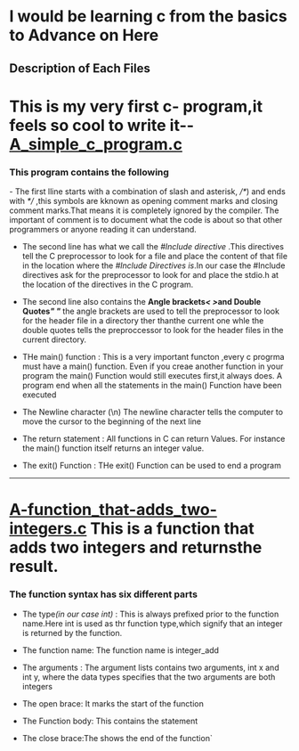 # I would be learning c from the basics to Advance on  Here

## Description of Each Files

# This is my very first c- program,it feels so cool to write it--[A_simple_c_program.c](./A_simple_c_program.c)
<h3>This program contains the following</h3>
- The first lline starts with a combination of slash and asterisk, <i>/*</i>) and ends with <i>*/</i> ,this symbols are kknown as opening comment marks and closing comment marks.That means it is completely ignored by the compiler. The important of comment is to document what the code is about so that other programmers or anyone reading it can understand.

- The second line has what we call the <i>#Include directive</i> .This directives tell the C preprocessor to look for a file and place the content of that file in the location where the <i>#Include Directives is</i>.In our case the #Include directives ask for the preprocessor to look for and place the stdio.h at the location of the directives in the C program.

- The second line also contains the <b>Angle brackets<i>< ></i>and Double Quotes<i>" "</i></b> the angle brackets are used to tell the preprocessor to look for the header file in a directory ther thanthe current one whle the double quotes tells the preproccessor to look for the header files in the current directory.

- THe main() function : This is a very important functon ,every c progrma must have a main() function. Even if you creae another function in your program the main() Function would still executes first,it always does. A program end when all the statements in the main() Function have been executed

- The Newline character <span>(\n)</span>
The newline character tells the computer to move the cursor to the beginning of the next line

- The return statement :  All functions in C can return Values. For instance the main() function itself returns an integer value.

- The exit() Function : THe exit() Function can be used to end a program

<hr />


# [A-function_that-adds_two-integers.c](A-function_that-adds_two-integers.c) This is a function that adds two integers and returnsthe result.

### The function syntax has six different parts 

- The type<i>(in our case int)</i> : This is always prefixed prior to the function name.Here int is used as thr function type,which signify that an integer is returned by the function.

- The function name: The function name is integer_add

- The arguments : The argument lists contains two arguments, int x and int y, where the data types specifies that the two arguments are both integers

- The open brace: It marks the start of the function

- The Function body: This contains the statement

- The close brace:The shows the end of the function`
